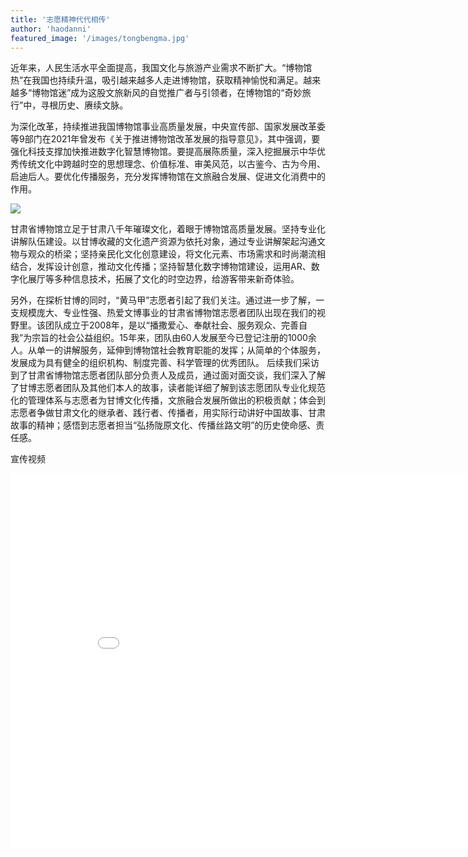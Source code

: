 ```yaml
---
title: '志愿精神代代相传'
author: 'haodanni'
featured_image: '/images/tongbengma.jpg'
---
```


近年来，人民生活水平全面提高，我国文化与旅游产业需求不断扩大。“博物馆热”在我国也持续升温，吸引越来越多人走进博物馆，获取精神愉悦和满足。越来越多“博物馆迷”成为这股文旅新风的自觉推广者与引领者，在博物馆的“奇妙旅行”中，寻根历史、赓续文脉。

为深化改革，持续推进我国博物馆事业高质量发展，中央宣传部、国家发展改革委等9部门在2021年曾发布《关于推进博物馆改革发展的指导意见》，其中强调，要强化科技支撑加快推进数字化智慧博物馆。要提高展陈质量，深入挖掘展示中华优秀传统文化中跨越时空的思想理念、价值标准、审美风范，以古鉴今、古为今用、启迪后人。要优化传播服务，充分发挥博物馆在文旅融合发展、促进文化消费中的作用。

![](/images/man.jpg)

甘肃省博物馆立足于甘肃八千年璀璨文化，着眼于博物馆高质量发展。坚持专业化讲解队伍建设。以甘博收藏的文化遗产资源为依托对象，通过专业讲解架起沟通文物与观众的桥梁；坚持亲民化文化创意建设，将文化元素、市场需求和时尚潮流相结合，发挥设计创意，推动文化传播；坚持智慧化数字博物馆建设，运用AR、数字化展厅等多种信息技术，拓展了文化的时空边界，给游客带来新奇体验。

另外，在探析甘博的同时，“黄马甲”志愿者引起了我们关注。通过进一步了解，一支规模庞大、专业性强、热爱文博事业的甘肃省博物馆志愿者团队出现在我们的视野里。该团队成立于2008年，是以“播撒爱心、奉献社会、服务观众、完善自我”为宗旨的社会公益组织。15年来，团队由60人发展至今已登记注册的1000余人。从单一的讲解服务，延伸到博物馆社会教育职能的发挥；从简单的个体服务，发展成为具有健全的组织机构、制度完善、科学管理的优秀团队。
后续我们采访到了甘肃省博物馆志愿者团队部分负责人及成员，通过面对面交谈，我们深入了解了甘博志愿者团队及其他们本人的故事，读者能详细了解到该志愿团队专业化规范化的管理体系与志愿者为甘博文化传播，文旅融合发展所做出的积极贡献；体会到志愿者争做甘肃文化的继承者、践行者、传播者，用实际行动讲好中国故事、甘肃故事的精神；感悟到志愿者担当“弘扬陇原文化、传播丝路文明”的历史使命感、责任感。

宣传视频

<iframe src="//player.bilibili.com/player.html?aid=287636968&bvid=BV1rf4y1i7EW&cid=254480767&p=1" scrolling="no" border="0" frameborder="no" framespacing="0" allowfullscreen="true" width="880px" height="600px"> </iframe>

